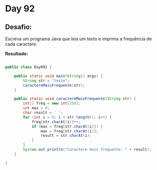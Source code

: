 # Day 92

## Desafio:

Escreva um programa Java que leia um texto e imprima a frequência de cada caractere.

**Resultado:**

```java

public class Day091 {

    public static void main(String[] args) {
        String str = "teste";
        caractereMaisFrequente(str);
    }

    public static void caractereMaisFrequente(String str) {
        int[] freq = new int[256];
        int max = 0;
        char result = ' ';
        for (int i = 0; i < str.length(); i++) {
            freq[str.charAt(i)]++;
            if (max < freq[str.charAt(i)]) {
                max = freq[str.charAt(i)];
                result = str.charAt(i);
            }
        }
        System.out.println("Caractere mais frequente: " + result);
    }

}

